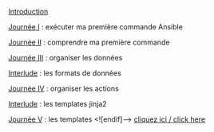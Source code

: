 [Introduction](Introduction.md)

[Journée I](day_01.md)
: exécuter ma première commande Ansible

[Journée II](day_02.md)
: comprendre ma première commande

[Journée III](day_03.md)
: organiser les données

[Interlude](interlude_01.md) 
: les formats de données

[Journée IV](day_04.md)
: organiser les actions

[Interlude](interlude_02.md)
: les templates jinja2

[Journée V](day_05.md)
: les templates
<![endif]--> [cliquez ici / click here](https://coopnet.multimedia-conference.orange-business.com/?c=pTnpQJm4JvaC4f6G)
<!--stackedit_data:
eyJoaXN0b3J5IjpbLTE1ODY5MTM2MTEsMTk0MDQzOTIwMiwtNT
g5NDA0NDE1LDExOTAxMTQ0NzldfQ==
-->